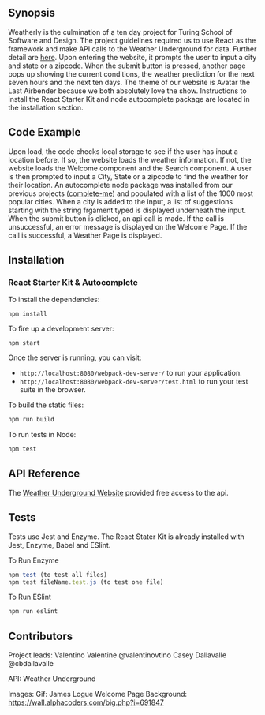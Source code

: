 ## Synopsis

Weatherly is the culmination of a ten day project for Turing School of Software and Design. The project guidelines required us to use React as the framework and make API calls to the Weather Underground for data. Further detail are [here](http://frontend.turing.io/projects/weathrly.html). Upon entering the website, it prompts the user to input a city and state or a zipcode. When the submit button is pressed, another page pops up showing the current conditions, the weather prediction for the next seven hours and the next ten days. The theme of our website is Avatar the Last Airbender because we both absolutely love the show. Instructions to install the React Starter Kit and node autocomplete package are located in the installation section.

## Code Example

Upon load, the code checks local storage to see if the user has input a location before. If so, the website loads the weather information. If not, the website loads the Welcome component and the Search component. A user is then prompted to input a City, State or a zipcode to find the weather for their location. An autocomplete node package was installed from our previous projects ([complete-me](http://frontend.turing.io/projects/complete-me.html)) and populated with a list of the 1000 most popular cities. When a city is added to the input, a list of suggestions starting with the string frgament typed is displayed underneath the input. When the submit button is clicked, an api call is made. If the call is unsuccessful, an error message is displayed on the Welcome Page. If the call is successful, a Weather Page is displayed.

## Installation

### React Starter Kit & Autocomplete

To install the dependencies:

```
npm install
```

To fire up a development server:

```
npm start
```

Once the server is running, you can visit:

* `http://localhost:8080/webpack-dev-server/` to run your application.
* `http://localhost:8080/webpack-dev-server/test.html` to run your test suite in the browser.

To build the static files:

```js
npm run build
```


To run tests in Node:

```js
npm test
```

## API Reference

The [Weather Underground Website](https://www.wunderground.com/weather/api/) provided free access to the api.

## Tests

Tests use Jest and Enzyme. The React Stater Kit is already installed with Jest, Enzyme, Babel and ESlint.

To Run Enzyme
```js
npm test (to test all files)
npm test fileName.test.js (to test one file)
```

To Run ESlint
 ```js
 npm run eslint
 ```

## Contributors
  Project leads:
    Valentino Valentine @valentinovtino
    Casey Dallavalle @cbdallavalle
    
  API:
    Weather Underground
  
  Images:
    Gif: James Logue
    Welcome Page Background: https://wall.alphacoders.com/big.php?i=691847
